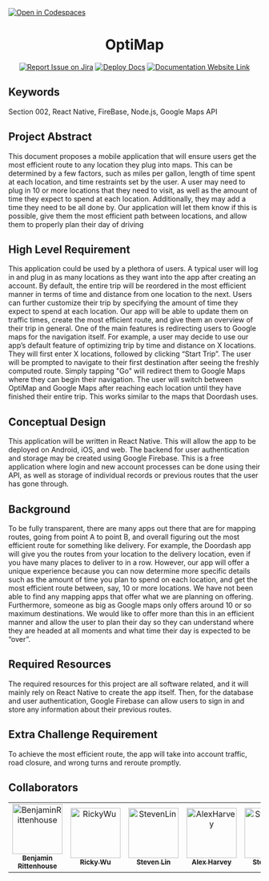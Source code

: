 [![Open in Codespaces](https://classroom.github.com/assets/launch-codespace-f4981d0f882b2a3f0472912d15f9806d57e124e0fc890972558857b51b24a6f9.svg)](https://classroom.github.com/open-in-codespaces?assignment_repo_id=10118262)
<div align="center">

# OptiMap
[![Report Issue on Jira](https://img.shields.io/badge/Report%20Issues-Jira-0052CC?style=flat&logo=jira-software)](https://temple-cis-projects-in-cs.atlassian.net/jira/software/c/projects/OM/issues)
[![Deploy Docs](https://github.com/ApplebaumIan/tu-cis-4398-docs-template/actions/workflows/deploy.yml/badge.svg)](https://github.com/Capstone-Projects-2023-Spring/project-optimap/deployments/activity_log?environment=github-pages)
[![Documentation Website Link](https://img.shields.io/badge/-Documentation%20Website-brightgreen)](https://capstone-projects-2023-spring.github.io/project-optimap/)


</div>


## Keywords

Section 002, React Native, FireBase, Node.js, Google Maps API

## Project Abstract

This document proposes a mobile application that will ensure users get the most efficient 
route to any location they plug into maps. This can be determined by a few factors, such as miles 
per gallon, length of time spent at each location, and time restraints set by the user. A user may 
need to plug in 10 or more locations that they need to visit, as well as the amount of time they 
expect to spend at each location. Additionally, they may add a time they need to be all done by. 
Our application will let them know if this is possible, give them the most efficient path between 
locations, and allow them to properly plan their day of driving

## High Level Requirement

This application could be used by a plethora of users. A typical user will log in and plug 
in as many locations as they want into the app after creating an account. By default, the entire 
trip will be reordered in the most efficient manner in terms of time and distance from one 
location to the next. Users can further customize their trip by specifying the amount of time they 
expect to spend at each location. Our app will be able to update them on traffic times, create the 
most efficient route, and give them an overview of their trip in general. One of the main features 
is redirecting users to Google maps for the navigation itself. For example, a user may decide to 
use our app’s default feature of optimizing trip by time and distance on X locations. They will 
first enter X locations, followed by clicking “Start Trip”. The user will be prompted to navigate 
to their first destination after seeing the freshly computed route. Simply tapping "Go" will 
redirect them to Google Maps where they can begin their navigation. The user will switch 
between OptiMap and Google Maps after reaching each location until they have finished their 
entire trip. This works similar to the maps that Doordash uses.

## Conceptual Design

This application will be written in React Native. This will allow the app to be deployed 
on Android, iOS, and web. The backend for user authentication and storage may be created using 
Google Firebase. This is a free application where login and new account processes can be done 
using their API, as well as storage of individual records or previous routes that the user has gone 
through.

## Background

To be fully transparent, there are many apps out there that are for mapping routes, going 
from point A to point B, and overall figuring out the most efficient route for something like 
delivery. For example, the Doordash app will give you the routes from your location to the 
delivery location, even if you have many places to deliver to in a row. However, our app will 
offer a unique experience because you can now determine more specific details such as the 
amount of time you plan to spend on each location, and get the most efficient route between, say, 
10 or more locations. We have not been able to find any mapping apps that offer what we are 
planning on offering.
Furthermore, someone as big as Google maps only offers around 10 or so maximum 
destinations. We would like to offer more than this in an efficient manner and allow the user to 
plan their day so they can understand where they are headed at all moments and what time their 
day is expected to be “over”.

## Required Resources

The required resources for this project are all software related, and it will mainly rely on 
React Native to create the app itself. Then, for the database and user authentication, Google 
Firebase can allow users to sign in and store any information about their previous routes.

## Extra Challenge Requirement

To achieve the most efficient route, the app will take into account traffic, road closure, and 
wrong turns and reroute promptly.

## Collaborators

[//]: # ( readme: collaborators -start )
<table>
<tr>
    <td align="center">
        <a href="https://github.com/benjaminrittenhouse">
            <img src="https://avatars.githubusercontent.com/u/67079818?v=4" width="100;" alt="BenjaminRittenhouse"/>
            <br />
            <sub><b>Benjamin Rittenhouse</b></sub>
        </a>
    </td>
    <td align="center">
        <a href="https://github.com/rickwu135">
            <img src="https://avatars.githubusercontent.com/u/67079818?v=4" width="100;" alt="RickyWu"/>
            <br />
            <sub><b>Ricky Wu</b></sub>
        </a>
    </td>
    <td align="center">
        <a href="https://github.com/stpaeX">
            <img src="https://avatars.githubusercontent.com/u/97627069?v=4" width="100;" alt="StevenLin"/>
            <br />
            <sub><b>Steven Lin</b></sub>
        </a>
    </td>
    <td align="center">
        <a href="https://github.com/AlexHarvey63">
            <img src="https://avatars.githubusercontent.com/u/89492718?v=4" width="100;" alt="AlexHarvey"/>
            <br />
            <sub><b>Alex Harvey</b></sub>
        </a>
    </td>
    <td align="center">
        <a href="https://github.com/PandaSwaqq">
            <img src="https://avatars.githubusercontent.com/u/33043105?v=4" width="100;" alt="StevenLin"/>
            <br />
            <sub><b>Steven Lin</b></sub>
        </a>
    </td>
    <td align="center">
        <a href="https://github.com/DatNguyen0512">
            <img src="https://avatars.githubusercontent.com/u/97911087?v=4" width="100;" alt="DatNguyen"/>
            <br />
            <sub><b>Dat Nguyen</b></sub>
        </a>
    </td>
    <td align="center">
        <a href="https://github.com/Endri2001">
            <img src="https://avatars.githubusercontent.com/u/57300637?v=4" width="100;" alt="EndriPellumbi"/>
            <br />
            <sub><b>Endri Pellumbi</b></sub>
        </a>
    </td>
    <td align="center">
        <a href="https://github.com/kvphan7">
            <img src="https://avatars.githubusercontent.com/u/89526986?v=4" width="100;" alt="KennyPhan"/>
            <br />
            <sub><b>Kenny Phan</b></sub>
        </a>
    </td>
</tr>
</table>

[//]: # ( readme: collaborators -end )